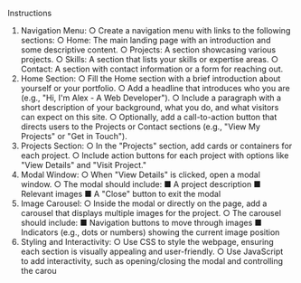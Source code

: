 Instructions
1. Navigation Menu:
○ Create a navigation menu with links to the following sections:
○ Home: The main landing page with an introduction and some descriptive content.
○ Projects: A section showcasing various projects.
○ Skills: A section that lists your skills or expertise areas.
○ Contact: A section with contact information or a form for reaching out.
2. Home Section:
○ Fill the Home section with a brief introduction about yourself or your portfolio.
○ Add a headline that introduces who you are (e.g., "Hi, I'm Alex - A Web
Developer").
○ Include a paragraph with a short description of your background, what you do,
and what visitors can expect on this site.
○ Optionally, add a call-to-action button that directs users to the Projects or Contact
sections (e.g., "View My Projects" or "Get in Touch").
3. Projects Section:
○ In the "Projects" section, add cards or containers for each project.
○ Include action buttons for each project with options like "View Details" and "Visit
Project."
4. Modal Window:
○ When "View Details" is clicked, open a modal window.
○ The modal should include:
■ A project description
■ Relevant images
■ A "Close" button to exit the modal
5. Image Carousel:
○ Inside the modal or directly on the page, add a carousel that displays multiple
images for the project.
○ The carousel should include:
■ Navigation buttons to move through images
■ Indicators (e.g., dots or numbers) showing the current image position
6. Styling and Interactivity:
○ Use CSS to style the webpage, ensuring each section is visually appealing and
user-friendly.
○ Use JavaScript to add interactivity, such as opening/closing the modal and
controlling the carou